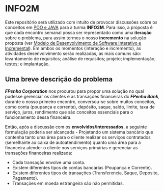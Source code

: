 # INFO2M

Este repositório será utilizado com intuito de provocar discussões sobre os conceitos em [POO e JAVA](https://www.caelum.com.br/apostila-java-orientacao-objetos/) para a turma **INFO2M**. Para isso, a proposta é que cada encontro semanal possa ser representado como uma **iteração** sobre o problema, para assim termos o nosso **incremento** na solução proposta (ver [Modelo de Desenvolvimento de Software Interativo e Incremental](https://pt.wikipedia.org/wiki/Desenvolvimento_iterativo_e_incremental)). Em ambos os momentos (interação e incremento), as atividades desenvolvimento serão realizadas, as mais comuns são: levantamento de requisitos; análise de requisitos; projeto; implementação; testes; e implantação.

## Uma breve descrição do problema

***FPenha Corporation*** nos procurou para propor uma solução no qual pudesse gerenciar os clientes e as transações financeiras do ***FPenha Bank***, durante o nosso primeiro encontro, conversou-se sobre muitos conceitos, como conta (poupança e corrente), depósito, saque, saldo, limite, taxa de serviço, juros, rendimento que são conceitos essenciais para o funcionamento dessa financeira.

Então, após a discussão com os **envolvidos/interessados**, a seguinte formulação poderia ser alcançada - Projetando um sistema bancário que contenha tanto uma área para o cliente realizar os serviços contratados (semelhante ao caixa de autoatendimento) quanto uma área para a financeira atender o cliente nos serviços primárias e gerenciar as transações financeiras realizada:

 * Cada transação envolve uma conta.
 * Existem diferentes tipos de contas bancárias (Poupança e Corrente).
 * Existem diferentes tipos de transações (Transferencia, Saque, Deposito, Pagamento).
 * Transações em moeda estrangeira são não permitidas.


